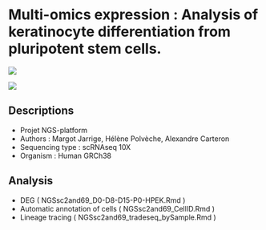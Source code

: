 # Multi-omics expression : Analysis of keratinocyte differentiation from pluripotent stem cells. 

![](https://github.com/I-Stem-CECS/NGS69sc02/img/fond_presMJ_2.png) 

 <img src="[your_relative_path_here_number_2_large_name](https://github.com/I-Stem-CECS/NGS69sc02/img/fond_presMJ_2.png)">

## Descriptions 

- Projet NGS-platform 
- Authors : Margot Jarrige, Hélène Polvèche, Alexandre Carteron
- Sequencing type : scRNAseq 10X
- Organism : Human GRCh38

## Analysis  

- DEG ( NGSsc2and69_D0-D8-D15-P0-HPEK.Rmd ) 
- Automatic annotation of cells ( NGSsc2and69_CellID.Rmd ) 
- Lineage tracing ( NGSsc2and69_tradeseq_bySample.Rmd ) 


